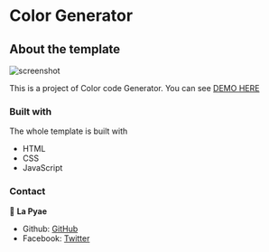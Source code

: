 # Color Generator

## About the template

![screenshot](https://user-images.githubusercontent.com/98326361/183308703-f7fd6356-204f-4664-811c-685ac771d282.PNG)

This is a project of Color code Generator.
You can see [DEMO HERE](https://lapyae.me/color-generator/)

### Built with

The whole template is built with

- HTML
- CSS
- JavaScript

### Contact

👤 **La Pyae**

- Github: [GitHub](https://github.com/lapyaet)
- Facebook: [Twitter](https://www.facebook.com/profile.php?id=100011639205218)
